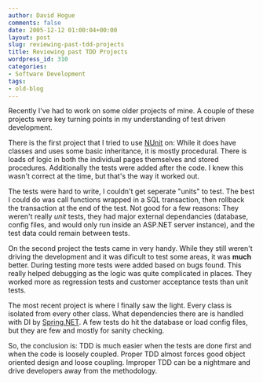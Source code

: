 ```yaml
---
author: David Hogue
comments: false
date: 2005-12-12 01:00:04+00:00
layout: post
slug: reviewing-past-tdd-projects
title: Reviewing past TDD Projects
wordpress_id: 310
categories:
- Software Development
tags:
- old-blog
---
```


Recently I've had to work on some older projects of mine.  A couple of these projects were key turning points in my understanding of test driven development.

There is the first project that I tried to use [NUnit](http://www.nunit.org/) on: While it does have classes and uses some basic inheritance, it is mostly procedural.  There is loads of logic in both the individual pages themselves and stored procedures.  Additionally the tests were added after the code.  I knew this wasn't correct at the time, but that's the way it worked out.

The tests were hard to write, I couldn't get seperate "units" to test.  The best I could do was call functions wrapped in a SQL transaction, then rollback the transaction at the end of the test.  Not good for a few reasons: They weren't really _unit_ tests, they had major external dependancies (database, config files, and would only run inside an ASP.NET server instance), and the test data could remain between tests.

On the second project the tests came in very handy.  While they still weren't driving the development and it was dificult to test some areas, it was **much** better.    During testing more tests were added based on bugs found.  This really helped debugging as the logic was quite complicated in places.  They worked more as regression tests and customer acceptance tests than unit tests.

The most recent project is where I finally saw the light.  Every class is isolated from every other class.  What dependencies there are is handled with DI by [Spring.NET](http://www.springframework.net/).  A few tests do hit the database or load config files, but they are few and mostly for sanity checking.

So, the conclusion is: TDD is much easier when the tests are done first and when the code is loosely coupled.  Proper TDD almost forces good object oriented design and loose coupling.  Improper TDD can be a nightmare and drive developers away from the methodology.
